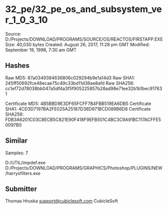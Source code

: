 32_pe/32_pe_os_and_subsystem_ver_1_0_3_10
=========================================

Source:  D:/Projects/DOWNLOAD/PROGRAMS/SOURCE/OS/REACTOS/FIRSTAPP.EXE
Size:  40,030 bytes
Created:  August 26, 2017, 11:28 pm GMT
Modified:  September 19, 1998, 7:30 am GMT

Hashes
------

Raw MD5:  87a0349384636806c029294b9e1a14d3
Raw SHA1:  245ff50692fce48ecae75c49c33bd11d36ae8afd
Raw SHA256:  cc1ef72d78038bb047a5df4a3f5f905225857b28ad98e71ee32b1b1bec917631

Certificate MD5:  4B5BBD9E3DF65FCFF7B4FBB519EA6DB5
Certificate SHA1:  4CD3D7197BA2FE025A25187D38D971BCD089B6D8
Certificate SHA256:  FDB3A6201C03C8ECB5C821E90F418F9EFB501C4BC3C9A91BC117ACFFE50097B0

Similar
-------

Samples:  7

D:/UTIL/impdef.exe
D:/Projects/DOWNLOAD/PROGRAMS/GRAPHICS/Photoshop/PLUGINS/NEW/harrysfilters.exe

Submitter
---------

Thomas Hruska
support@cubiclesoft.com
CubicleSoft
